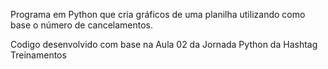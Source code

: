 Programa em Python que cria gráficos de uma planilha utilizando como base o número de cancelamentos.

Codigo desenvolvido com base na Aula 02 da Jornada Python da Hashtag Treinamentos
